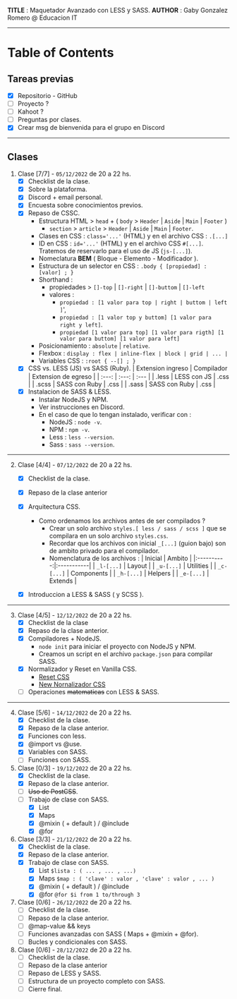 **TITLE** : Maquetador Avanzado con LESS y SASS.
**AUTHOR** : Gaby Gonzalez Romero @ Educacion IT

---
# Table of Contents
## Tareas previas

- [X] Repositorio - GitHub
- [ ] Proyecto ?
- [ ] Kahoot ?
- [ ] Preguntas por clases.
- [X] Crear msg de bienvenida para el grupo en Discord

---
## Clases
1. Clase [7/7] - `05/12/2022` de 20 a 22 hs.
    - [X] Checklist de la clase.
    - [X] Sobre la plataforma.
    - [X] Discord + email personal.
    - [X] Encuesta sobre conocimientos previos.
    - [X] Repaso de CSSC.
        - Estructura HTML > `head` + ( `body` > `Header` | `Aside` | `Main` | `Footer` )
            - `section` > `article` > `Header` | `Aside` | `Main` | `Footer`.
        - Clases en CSS : `class='...'` (HTML) y en el archivo CSS : `.[...]`
        - ID en CSS : `id='...'` (HTML) y en el archivo CSS `#[...]`. Tratemos de reservarlo para el uso de JS (`js-[...]`). 
        - Nomeclatura **BEM** ( Bloque - Elemento - Modificador ).
        - Estructura de un selector en CSS : `.body { [propiedad] : [valor] ; }`
        - Shorthand :
            - propiedades > `[]-top` | `[]-right` | `[]-buttom` | `[]-left`
            - valores :
                - `propiedad : [1 valor para top | right | buttom | left ]`',
                - `propiedad : [1 valor top y buttom] [1 valor para right y left]`.
                - `propiedad [1 valor para top] [1 valor para rigth] [1 valor para buttom] [1 valor para left]`
        - Posicionamiento : `absolute` | `relative`.
        - Flexbox : `display : flex | inline-flex | block | grid | ... |`
        - Variables CSS : `:root { --[] ; }`
    - [X] CSS vs. LESS (JS) vs SASS (Ruby).
        | Extension ingreso | Compilador    | Extension de egreso   |
        | :---:             | :---:         | :---                  |
        | .less             | LESS con JS   | .css                  |
        | .scss             | SASS con Ruby | .css                  |
        | .sass             | SASS con Ruby | .css                  |
    - [X] Instalacion de SASS & LESS.
        - Instalar NodeJS y NPM.
        - Ver instrucciones en Discord.
        - En el caso de que lo tengan instalado, verificar con :
            - NodeJS : `node -v`.
            - NPM : `npm -v`.
            - Less : `less --version`.
            - Sass : `sass --version`.
---
2. Clase [4/4] - `07/12/2022` de 20 a 22 hs.
    - [X] Checklist de la clase.
    - [X] Repaso de la clase anterior
    - [X] Arquitectura CSS.
        - Como ordenamos los archivos antes de ser compilados ?
          - Crear un solo archivo `styles.[ less / sass / scss ]` que se compilara en un solo archivo `styles.css`.
          - Recordar que los archivos con inicial `_[...]` (guion bajo) son de ambito privado para el compilador.
          - Nomenclatura de los archivos :
            | Inicial    | Ambito     |
            |:----------:|:-----------|
            | `_l-[...]` | Layout     |
            | `_u-[...]` | Utilities  |
            | `_c-[...]` | Components |
            | `_h-[...]` | Helpers    |
            | `_e-[...]` | Extends    |
    
    - [X] Introduccion a LESS & SASS ( y SCSS ).

---
3. Clase [4/5] - `12/12/2022` de 20 a 22 hs.
    - [X] Checklist de la clase
    - [X] Repaso de la clase anterior.
    - [X] Compiladores + NodeJS.
        - `node init` para iniciar el proyecto con NodeJS y NPM.
        - Creamos un script en el archivo `package.json` para compilar SASS.
    - [X] Normalizador y Reset en Vanilla CSS.
        - [Reset CSS](https://raw.githubusercontent.com/elad2412/the-new-css-reset/main/css/reset.css)
        - [New Nornalizador CSS](https://raw.githubusercontent.com/necolas/normalize.css/master/normalize.css) 
    - [ ] Operaciones ~~matematicas~~ con LESS & SASS.

---
4. Clase [5/6] - `14/12/2022` de 20 a 22 hs.
    - [X] Checklist de la clase.
    - [X] Repaso de la clase anterior.
    - [x] Funciones con less.
    - [X] @import vs @use.
    - [X] Variables con SASS.
    - [ ] Funciones con SASS.

5. Clase [0/3] - `19/12/2022` de 20 a 22 hs.
    - [X] Checklist de la clase.
    - [X] Repaso de la clase anterior.
    - [ ] ~~Uso de PostCSS~~.
    - [ ] Trabajo de clase con SASS.
      - [X] List
      - [x] Maps
      - [X] @mixin ( + default ) / @include
      - [X] @for

6. Clase [3/3] - `21/12/2022` de 20 a 22 hs. 
    - [X] Checklist de la clase.
    - [X] Repaso de la clase anterior.
    - [X] Trabajo de clase con SASS.
      - [X] List `$lista : ( ... , ... , ...)`
      - [x] Maps `$map : ( 'clave' : valor , 'clave' : valor , ... )`
      - [X] @mixin ( + default ) / @include
      - [X] @for `@for $i from 1 to/through 3`

7. Clase [0/6] - `26/12/2022` de 20 a 22 hs.
    - [ ] Checklist de la clase.
    - [ ] Repaso de la clase anterior.
    - [ ] @map-value && keys
    - [ ] Funciones avanzadas con SASS ( Maps + @mixin + @for).
    - [ ] Bucles y condicionales con SASS.

8. Clase [0/6] - `28/12/2022` de 20 a 22 hs.
    - [ ] Checklist de la clase.
    - [ ] Repaso de la clase anterior
    - [ ] Repaso de LESS y SASS.
    - [ ] Estructura de un proyecto completo con SASS.
    - [ ] Cierre final.

